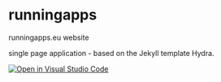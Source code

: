 # runningapps
runningapps.eu website 

single page application - based on the Jekyll template Hydra. 


[![Open in Visual Studio Code](https://img.shields.io/badge/Open%20in-Visal%20Studio%20Code-blue?style=for-the-badge&logo=visualstudiocode)](https://open.vscode.dev/basvandesande/runningapps.git)
